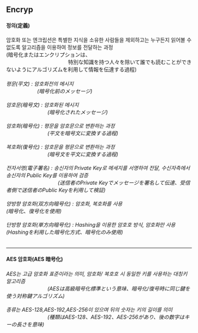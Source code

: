 <h2> Encryp </h2>

<h4> 정의(定義) </h4>
암호화 또는 엔크립션은 특별한 지식을 소유한 사람들을 제외하고는 누구든지 읽어볼 수 없도록 알고리즘을 이용하여 정보를 전달하는 과정<br>
(暗号化またはエンクリプションは、<br>　　　　　　　　　　　　特別な知識を持つ人々を除いて誰でも読むことができないようにアルゴリズムを利用して情報を伝達する過程)<br>

<h6> 평문(平文) : 암호화전의 메시지
<br>　　　　　　(暗号化前のメッセージ)<br><br>
암호문(暗号文) : 암호화된 메시지
<br>　　　　　　　　(暗号化されたメッセージ)<br><br>
암호화(暗号化) : 평문을 암호문으로 변환하는 과정
<br>　　　　　　　　(平文を暗号文に変換する過程)<br><br>
복호화(復号化) : 암호문을 평문으로 변환하는 과정
<br>　　　　　　　　(暗号文を平文に変換する過程)<br><br>
전자서명(電子署名) : 송신자의 Private Key로 메세지를 서명하여 전달, 수신자측에서 송신자의 Public Key를 이용하여 검증
<br>　　　　　　　　　　(送信者のPrivate Keyでメッセージを署名して伝達、受信者側で送信者のPublic Keyを利用して検証)<br><br>
양방향 암호화(双方向暗号化) : 암호화, 복호화를 사용
<br>(暗号化、復号化を使用)<br><br>
단방향 암호화(単方向暗号化) : Hashing을 이용한 암호호 방식, 암호화만 사용
<br>(Hashingを利用した暗号化方式、暗号化のみ使用)
<br>
</h6>
<hr>
<h4> AES 암호화(AES 暗号化)  </h4>
<h6> AES는 고급 암호화 표준이라는 의미, 암호화/ 복호호 시 동일한 키를 사용하는 대칭키 알고리즘
<br>　　　　　　　　(AESは高級暗号化標準という意味、暗号化/復号時に同じ鍵を使う対称鍵アルゴリズム)<br><br>
종류는 AES-128,AES-192,AES-256이 있으며 뒤의 숫자는 키의 길이를 의미
<br>　　　　　　　　(種類はAES-128、AES-192、AES-256があり、後の数字はキーの長さを意味)<br><br>
</h6> 
</h5> 
